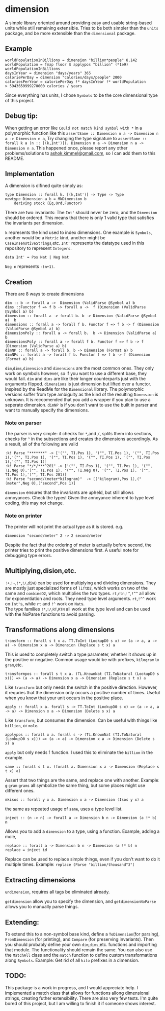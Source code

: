 # dimension
A simple library oriented around providing easy and usable string-based units while still remaining extensible. Tries to be both simpler than the `units` package, and be more extensible than the `dimensional` package.
## Example

    worldPopulationInBillions = dimension "billion*people" 8.142
    worldPopulation = fmap floor $ applypos "billion" (*1e9) worldPopulationInBillions
    daysInYear = dimension "days/years" 365
    caloriePerDay = dimension "calories/days/people" 2000    
    caloriesPerYear = caloriePerDay !* daysInYear !* worldPopulation 
    > 5943659999270000 calories / years
Since everything has units, I chose `Symbols` to be the core dimensional type of this project.
## Debug tip:
When getting an error like `Could not match kind symbol with *` in a polymorphic function like this `assertSame :: Dimension n a -> Dimension n a -> Dimension n a`, Try changing the type signature to `assertSame :: forall k a (n :: [(k,Int')]). Dimension n a -> Dimension n a -> Dimension n a`. This happened once, please report any other problems/solutions to ashok.kimmel@gmail.com, so I can add them to this README.   
## Implementation
A dimension is difined quite simply as: 

    type Dimension :: forall k. [(k,Int')] -> Type -> Type 
    newtype Dimension a b = MkDimension b
        deriving stock (Eq,Ord,Functor)

There are two invariants: The `Int'` should never be zero, and the `Dimension` should be ordered. This means that there is only 1 valid type that satisfies the invariants per dimension.

`k` represents the kind used to index dimensions. One example is `Symbols`, another would be a `Metric` kind, another might be `CaseInsenstiveStrings`,etc. 
`Int'` represents the datatype used in this repository to represent `Integers`. 

    data Int' = Pos Nat | Neg Nat 
    
`Neg n` represents `-(n+1)`. 

## Creation
There are 8 ways to create dimensions


    dim :: b -> forall a ->  Dimension (ValidParse @Symbol a) b 
    dims ::Functor f => f b -> forall a ->  f (Dimension (ValidParse @Symbol a) b) 
    dimension :: forall a -> forall b. b -> Dimension (ValidParse @Symbol a)  b
    dimensions :: forall a -> forall f b. Functor f => f b -> f (Dimension (ValidParse @Symbol a) b)
    dimensionPoly :: forall a -> forall b.  b -> Dimension (ValidParse a) b 
    dimensionsPoly :: forall a -> forall f b. Functor f => f b -> f (Dimension (ValidParse a) b) 
    dimNP :: forall a -> forall b. b -> Dimension (Format a) b
    dimNPs :: forall a -> forall f b. Functor f => f b -> f (Dimension (Format a) b)

`dim`,`dims`,`dimension` and `dimensions` are the most common ones. They only work on symbols however, so if you want to use a different base, they would fail. `dim` and `dims` are like their longer counterparts just with the arguments flipped. `dimensions` is just dimension but lifted over a functor. Inspired by the ReadMe for the `Dimensional`  library. The polymorphic versions suffer from type ambiguity as the kind of the resulting `Dimension` is unknown. It is reccomended that you add a wrapper if you plan to use a seperate dimension. `dimNP` is if you don't want to use the built in parser and want to manually specify the dimensions. 
### Note on parser
The parser is very simple: 
it checks for `*`,and `/`, splits them into sections,
checks for `^` in the subsections and creates the dimensions accordingly.
As a result, all of the following are valid

    :k! Parse "*******" -> ['("", TI.Pos 1), '("", TI.Pos 1), '("", TI.Pos 1),'("", TI.Pos 1), '("", TI.Pos 1), '("", TI.Pos 1), '("", TI.Pos 1),'("", TI.Pos 1)]
    :k! Parse "*/*/***^201" -> ['("", TI.Pos 1), '("", TI.Pos 1), '("", TI.Neg 0),'("", TI.Pos 1), '("", TI.Neg 0), '("", TI.Pos 1), '("", TI.Pos 1),'("", TI.Pos 201)]
    :k! Parse "second/(meter*kilogram)"  -> [("kilogram),Pos 1),("(meter",Neg 0),("second",Pos 1)] 

`dimension` ensures that the invariants are upheld, but still allows annoyances. Check the types!
Given the annoyance inherent to type level coding, this may not change.

### Note on printer
The printer will not print the actual type as it is stored. e.g. 

    dimension "second/meter" 2 -> 2 second/meter

Despite the fact that the ordering of meter is actually before second, the printer tries to print the positive dimensions first. A useful note for debugging type errors.

## Multiplying,dision,etc.

`!+`,`!-`,`!*`,`!/`,`divD` can be used for multiplying and dividing dimensions. 
They are mostly just specialized forms of `liftD2`, which works on two of the same and `combineD2`, which multiplies the two types. 
`rt`,`rtn`,`!^`,`!^^` all allow for exponentiation and roots. They need type level arguments. `rt`,`!^^` work on `Int'`s, while `rt` and `!^` work on `Nat`s.  
The type families `!*`,`!/`,`RT`,`RTN` all work at the type level and can be used with the NoParse functions to avoid parsing.
## Transformations along dimensions

```
transform :: forall s t x a. TT.ToInt (LookupD0 s x) => (a -> a, a -> a) -> Dimension x a -> Dimension (Replace s t x) a 
```
This is used to completely switch a type parameter, whether it shows up in the positive or negative. Common usage would be with prefixes, `kilogram`  to `gram`,etc.

```
transformpos :: forall s t x a. (TL.KnownNat (TI.ToNatural (LookupD0 s x))) => (a -> a) -> Dimension x a -> Dimension (Replace s t x) a
```
Like `transform` but only needs the switch in the positive direction. However, it requries that the dimension only occurs a positive number of times. Useful when you know that your unit occurs in the positive place.

```
apply :: forall x a. forall s -> TT.ToInt (LookupD0 s x) => (a -> a, a -> a) -> Dimension x a -> Dimension (Delete s x) a
```
Like `transform`, but consumes the dimension. Can be useful with things like `billion`, or `mole`.

```
applypos :: forall x a. forall s -> (TL.KnownNat (TI.ToNatural (LookupD0 s x))) => (a -> a) -> Dimension x a -> Dimension (Delete s x) a
```
`apply` but only needs 1 function. I used this to eliminate the `billion` in the example.

```
same :: forall s t x. (forall a. Dimension x a -> Dimension (Replace s t x) a)
```
Assert that two things are the same, and replace one with another. Example: `g` `gram` `grams` all symbolize the same thing, but some places might use different ones.

```
mkisos :: forall y x a. Dimension x a -> Dimension (Isos y x) a
```
the same as repeated usage of `same`, uses a type level list.

```
inject :: (n -> n) -> forall a -> Dimension b n -> Dimension (a !* b) n
```
Allows you to add a `dimension` to a type, using a function. Example, adding a mole,

    replace :: forall a -> Dimension b n -> Dimension (a !* b) n
    replace = inject id

Replace can be used to replace simple things, even if you don't want to do it multiple times.
Example: `replace (Parse "billion/thousand^3")`

## Extracting dimensions
`undimension`,  requires all tags be eliminated already.

`getdimension` allow you to specify the dimension, and `getdimensionNoParse` allows you to manually parse things.
## Extending:
To extend this to a non-symbol base kind, define a `ToDimension`(for parsing), `FromDimension` (for printing), and `Compare` (for preserving invariants). Then you should probably define your own `dim`,`dims`,etc. functions and importing that module. The functionality should remain the same. 
You can also use the `MatchAll` class and the `match` function to define custom transformations along `Symbols`. Example: Get rid of all `kilo` prefixes in a dimension. 
## TODO:
This package is a work in progress, and I would appreciate help. I  implemented a match class that allows for functions allong dimensional strings, creating futher extensibility. There are also very few tests. I'm quite bored of this project, but I am willing to finish it if someone shows interest.
